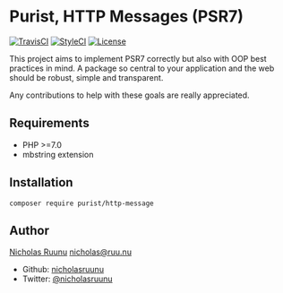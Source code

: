 Purist, HTTP Messages (PSR7)
============================

[![TravisCI](https://api.travis-ci.org/PuristPHP/http-message.svg)](https://travis-ci.org/PuristPHP/http-message)
[![StyleCI](https://styleci.io/repos/75733064/shield)](https://styleci.io/repos/75733064)
[![License](https://poser.pugx.org/purist/http-message/license)](https://packagist.org/packages/purist/http-message)

This project aims to implement PSR7 correctly but also with OOP best practices in mind.
A package so central to your application and the web should be robust, simple and transparent.

Any contributions to help with these goals are really appreciated.

## Requirements
* PHP >=7.0
* mbstring extension

## Installation
    composer require purist/http-message

## Author
[Nicholas Ruunu](https://github.com/nicholasruunu) <nicholas@ruu.nu>
* Github: [nicholasruunu](https://github.com/nicholasruunu)
* Twitter: [@nicholasruunu](https://twitter.com/nicholasruunu)
